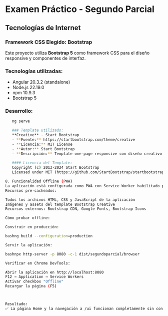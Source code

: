 # Examen Práctico - Segundo Parcial
   ## Tecnologías de Internet

   ### Framework CSS Elegido: **Bootstrap**
   
   Este proyecto utiliza **Bootstrap 5** como framework CSS para el diseño responsive y componentes de interfaz.

   ### Tecnologías utilizadas:
   - Angular 20.3.2 (standalone)
   - Node.js 22.19.0
   - npm 10.9.3
   - Bootstrap 5

   ### Desarrollo:
```bash
   ng serve

   ### Template utilizado:
   **Creative** - Start Bootstrap
   - **Fuente:** https://startbootstrap.com/theme/creative
   - **Licencia:** MIT License
   - **Autor:** Start Bootstrap
   - **Descripción:** Template one-page responsive con diseño creativo
   
   #### Licencia del Template:
   Copyright (c) 2013-2024 Start Bootstrap
   Licensed under MIT (https://github.com/StartBootstrap/startbootstrap-creative/blob/master/LICENSE)

8. Funcionalidad Offline (PWA)
La aplicación está configurada como PWA con Service Worker habilitado para funcionar completamente offline.
Recursos pre-cacheados:

Todos los archivos HTML, CSS y JavaScript de la aplicación
Imágenes y assets del template Bootstrap Creative
Recursos externos: Bootstrap CDN, Google Fonts, Bootstrap Icons

Cómo probar offline:

Construir en producción:

bashng build --configuration=production

Servir la aplicación:

bashnpx http-server -p 8080 -c-1 dist/segundoparcial/browser

Verificar en Chrome DevTools:

Abrir la aplicación en http://localhost:8080
F12 → Application → Service Workers
Activar checkbox "Offline"
Recargar la página (F5)



Resultado:
✅ La página Home y la navegación a /ui funcionan completamente sin conexión a internet.